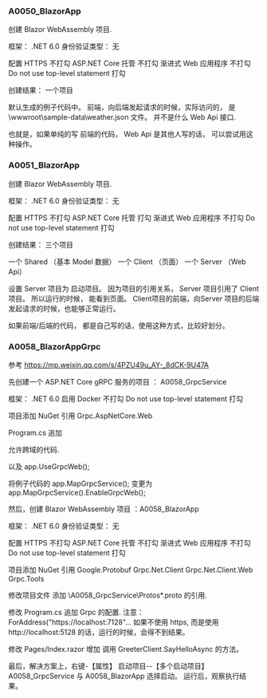 


### A0050_BlazorApp
创建 Blazor WebAssembly 项目.

框架： .NET 6.0
身份验证类型： 无

配置 HTTPS 不打勾
ASP.NET Core 托管 不打勾
渐进式 Web 应用程序 不打勾
Do not use top-level statement 打勾


创建结果：
一个项目

默认生成的例子代码中。
前端，向后端发起请求的时候，实际访问的， 是 \wwwroot\sample-data\weather.json 文件。
并不是什么 Web Api 接口.


也就是，如果单纯的写 前端的代码，  Web Api 是其他人写的话， 可以尝试用这种操作。



### A0051_BlazorApp
创建 Blazor WebAssembly 项目.

框架： .NET 6.0
身份验证类型： 无

配置 HTTPS 不打勾
ASP.NET Core 托管 打勾
渐进式 Web 应用程序 不打勾
Do not use top-level statement 打勾


创建结果：
三个项目

一个 Shared （基本 Model 数据）
一个 Client （页面）
一个 Server （Web Api）

设置 Server 项目为 启动项目。
因为项目的引用关系，  Server 项目引用了 Client 项目。
所以运行的时候， 能看到页面。
Client项目的前端，向Server 项目的后端发起请求的时候，也能够正常运行。


如果前端/后端的代码， 都是自己写的话，使用这种方式，比较好划分。







### A0058_BlazorAppGrpc

参考
https://mp.weixin.qq.com/s/4PZU49u_AY-_8dCK-9U47A



先创建一个 ASP.NET Core gRPC 服务的项目 ： A0058_GrpcService

框架： .NET 6.0
启用 Docker 不打勾
Do not use top-level statement 打勾


项目添加 NuGet 引用 Grpc.AspNetCore.Web

Program.cs 追加

允许跨域的代码.


以及
app.UseGrpcWeb();


将例子代码的
app.MapGrpcService<GreeterService>();
变更为
app.MapGrpcService<GreeterService>().EnableGrpcWeb();




然后，创建 Blazor WebAssembly 项目 ：A0058_BlazorApp

框架： .NET 6.0
身份验证类型： 无

配置 HTTPS 不打勾
ASP.NET Core 托管 不打勾
渐进式 Web 应用程序 不打勾
Do not use top-level statement 打勾


项目添加 NuGet 引用
Google.Protobuf
Grpc.Net.Client
Grpc.Net.Client.Web
Grpc.Tools


修改项目文件
添加  \A0058_GrpcService\Protos\*.proto  的引用.


修改 Program.cs 
追加 Grpc 的配置.
注意：ForAddress("https://localhost:7128"...   如果不使用 https, 而是使用 http://localhost:5128 的话，运行的时候，会得不到结果。


修改 Pages/Index.razor
增加 调用 GreeterClient.SayHelloAsync 的方法。



最后，解决方案上，右键-【属性】
启动项目--【多个启动项目】
A0058_GrpcService 与 A0058_BlazorApp 选择启动。
运行后，观察执行结果。